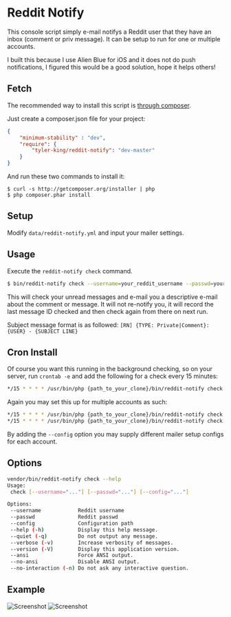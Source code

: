 # Reddit Notify

This console script simply e-mail notifys a Reddit user that they have an inbox (comment or priv message). It can be setup to run for one or multiple accounts.

I built this because I use Alien Blue for iOS and it does not do push notifications, I figured this would be a good solution, hope it helps others!

## Fetch

The recommended way to install this script is [through composer](http://packagist.org).

Just create a composer.json file for your project:

```JSON
{
    "minimum-stability" : "dev",
    "require": {
        "tyler-king/reddit-notify": "dev-master"
    }
}
```

And run these two commands to install it:

    $ curl -s http://getcomposer.org/installer | php
    $ php composer.phar install

## Setup

Modify `data/reddit-notify.yml` and input your mailer settings.

## Usage

Execute the `reddit-notify check` command.

```bash
$ bin/reddit-notify check --username=your_reddit_username --passwd=your_reddit_password
```

This will check your unread messages and e-mail you a descriptive e-mail about the comment or message. It will not re-notify you, it will record the last message ID checked and then check again from there on next run.

Subject message format is as followed: `[RN] {TYPE: Private|Comment}: {USER} - {SUBJECT LINE}`

## Cron Install

Of course you want this running in the background checking, so on your server, run `crontab -e` and add the following for a check every 15 minutes:

```bash
*/15 * * * * /usr/bin/php {path_to_your_clone}/bin/reddit-notify check --username=your_reddit_username --passwd=your_reddit_password
```

Again you may set this up for multiple accounts as such:

```bash
*/15 * * * * /usr/bin/php {path_to_your_clone}/bin/reddit-notify check --username=your_reddit_username --passwd=your_reddit_password
*/15 * * * * /usr/bin/php {path_to_your_clone}/bin/reddit-notify check --username=your_reddit_username2 --passwd=your_reddit_password2
```

By adding the `--config` option you may supply different mailer setup configs for each account.

## Options

```bash
vendor/bin/reddit-notify check --help
Usage:
 check [--username="..."] [--passwd="..."] [--config="..."]

Options:
 --username            Reddit username
 --passwd              Reddit passwd
 --config              Configuration path
 --help (-h)           Display this help message.
 --quiet (-q)          Do not output any message.
 --verbose (-v)        Increase verbosity of messages.
 --version (-V)        Display this application version.
 --ansi                Force ANSI output.
 --no-ansi             Disable ANSI output.
 --no-interaction (-n) Do not ask any interactive question.
```

## Example

![Screenshot](https://raw.github.com/tyler-king/reddit-notify/master/ios.jpg "Screenshot")
![Screenshot](https://raw.github.com/tyler-king/reddit-notify/master/thunderbird.jpg "Screenshot")